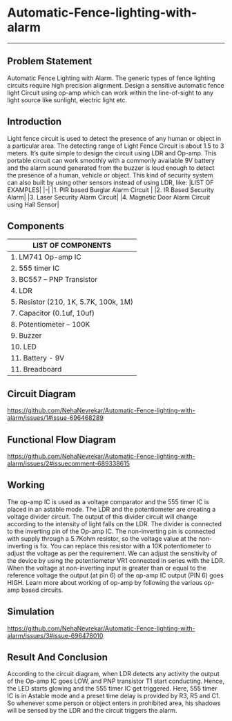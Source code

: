 # Automatic-Fence-lighting-with-alarm
***

## **Problem Statement**
Automatic Fence Lighting with Alarm. The generic types of fence lighting circuits require high precision alignment. Design a sensitive automatic fence light Circuit using op-amp which can work within the line-of-sight to any light source like sunlight, electric light etc.


## **Introduction**
Light fence circuit is used to detect the presence of any human or object in a particular area. The detecting range of Light Fence Circuit is about 1.5 to 3 meters. It’s quite simple to design the circuit using LDR and Op-amp. This portable circuit can work smoothly with a commonly available 9V battery and the alarm sound generated from the buzzer is loud enough to detect the presence of a human, vehicle or object. This kind of security system can also built by using other sensors instead of using LDR, like:
|LIST OF EXAMPLES|
|-|
|1. PIR based Burglar Alarm Circuit |
|2. IR Based Security Alarm|
|3. Laser Security Alarm Circuit|
|4. Magnetic Door Alarm Circuit using Hall Sensor|


## **Components**
|LIST OF COMPONENTS|
|-|
|1. LM741 Op-amp IC|
|2. 555 timer IC|
|3. BC557 – PNP Transistor|
|4. LDR|
|5. Resistor (210, 1K, 5.7K, 100k, 1M)|
|7. Capacitor (0.1uf, 10uf)|
|8. Potentiometer – 100K|
|9. Buzzer|
|10. LED|
|11. Battery - 9V|
|11. Breadboard|


## **Circuit Diagram**
https://github.com/NehaNevrekar/Automatic-Fence-lighting-with-alarm/issues/1#issue-696468289


## **Functional Flow Diagram**
https://github.com/NehaNevrekar/Automatic-Fence-lighting-with-alarm/issues/2#issuecomment-689338615


## **Working**
The op-amp IC is used as a voltage comparator and the 555 timer IC is placed in an astable mode. The LDR and the potentiometer are creating a voltage divider circuit. The output of this divider circuit will change according to the intensity of light falls on the LDR. The divider is connected to the inverting pin of the Op-amp IC. The non-inverting pin is connected with supply through a 5.7Kohm resistor, so the voltage value at the non-inverting is fix. You can replace this resistor with a 10K potentiometer to adjust the voltage as per the requirement. We can adjust the sensitivity of the device by using the potentiometer VR1 connected in series with the LDR. When the voltage at non-inverting input is greater than or equal to the reference voltage the output (at pin 6) of the op-amp IC output (PIN 6) goes HIGH. Learn more about working of op-amp by following the various op-amp based circuits.


## **Simulation**
https://github.com/NehaNevrekar/Automatic-Fence-lighting-with-alarm/issues/3#issue-696478010


## **Result And Conclusion**
According to the circuit diagram, when LDR detects any activity the output of the Op-amp IC goes LOW, and PNP transistor T1 start conducting. Hence, the LED starts glowing and the 555 timer IC get triggered. Here, 555 timer IC is in Astable mode and a preset time delay is provided by R3, R5 and C1. So whenever some person or object enters in prohibited area, his shadows will be sensed by the LDR and the circuit triggers the alarm.






